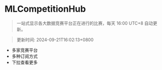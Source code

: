 # MLCompetitionHub

> 一站式显示各大数据竞赛平台正在进行的比赛，每天 16:00 UTC+8 自动更新。
  
> 更新时间: 2024-09-21T16:02:13+0800 

* 多家竞赛平台
* 多种订阅方式
* 下拉查看更多